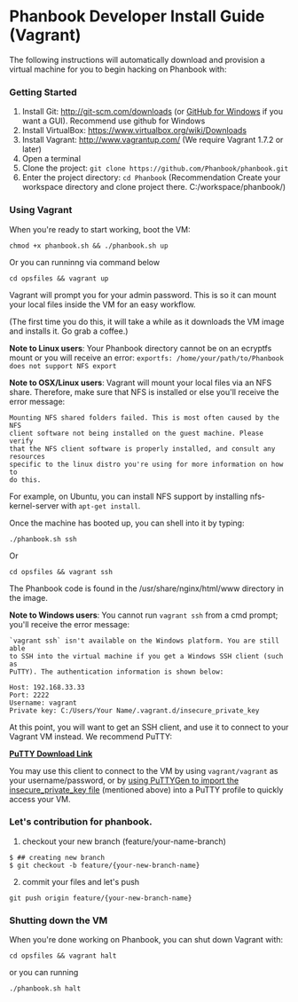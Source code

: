 # Phanbook Developer Install Guide (Vagrant)


The following instructions will automatically download and provision a virtual machine for you to begin hacking
on Phanbook with:

### Getting Started

1. Install Git: http://git-scm.com/downloads (or [GitHub for Windows](http://windows.github.com/) if you want a GUI). Recommend use github for Windows
2. Install VirtualBox: https://www.virtualbox.org/wiki/Downloads
3. Install Vagrant: http://www.vagrantup.com/ (We require Vagrant 1.7.2 or later)
4. Open a terminal
5. Clone the project: `git clone https://github.com/Phanbook/phanbook.git`
6. Enter the project directory: `cd Phanbook` (Recommendation Create your workspace directory and clone project there. C:/workspace/phanbook/)

### Using Vagrant

When you're ready to start working, boot the VM:

```
chmod +x phanbook.sh && ./phanbook.sh up
```
Or you can runninng via command below

```
cd opsfiles && vagrant up
```

Vagrant will prompt you for your admin password. This is so it can mount your local files inside the VM for an easy workflow.

(The first time you do this, it will take a while as it downloads the VM image and installs it. Go grab a coffee.)

**Note to Linux users**: Your Phanbook directory cannot be on an ecryptfs mount or you will receive an error: `exportfs: /home/your/path/to/Phanbook does not support NFS export`

**Note to OSX/Linux users**: Vagrant will mount your local files via an NFS share. Therefore, make sure that NFS is installed or else you'll receive the error message:

```
Mounting NFS shared folders failed. This is most often caused by the NFS
client software not being installed on the guest machine. Please verify
that the NFS client software is properly installed, and consult any resources
specific to the linux distro you're using for more information on how to
do this.
```

For example, on Ubuntu, you can install NFS support by installing nfs-kernel-server with `apt-get install`.

Once the machine has booted up, you can shell into it by typing:

```
./phanbook.sh ssh
```
Or

```
cd opsfiles && vagrant ssh
```

The Phanbook code is found in the /usr/share/nginx/html/www directory in the image.

**Note to Windows users**: You cannot run ```vagrant ssh``` from a cmd prompt; you'll receive the error message:

```
`vagrant ssh` isn't available on the Windows platform. You are still able
to SSH into the virtual machine if you get a Windows SSH client (such as
PuTTY). The authentication information is shown below:

Host: 192.168.33.33
Port: 2222
Username: vagrant
Private key: C:/Users/Your Name/.vagrant.d/insecure_private_key
```

At this point, you will want to get an SSH client, and use it to connect to your Vagrant VM instead. We recommend
PuTTY:

**[PuTTY Download Link](http://www.chiark.greenend.org.uk/~sgtatham/putty/download.html)**

You may use this client to connect to the VM by using ```vagrant/vagrant``` as your username/password, or by [using
PuTTYGen to import the insecure_private_key file](http://jason.sharonandjason.com/key_based_putty_logins_mini_how_to.htm)
(mentioned above) into a PuTTY profile to quickly access your VM.

### Let's contribution for phanbook.
1. checkout your new branch (feature/your-name-branch)

```
$ ## creating new branch
$ git checkout -b feature/{your-new-branch-name}
```
2. commit your files and let's push

```
git push origin feature/{your-new-branch-name}
```

### Shutting down the VM

When you're done working on Phanbook, you can shut down Vagrant with:

```
cd opsfiles && vagrant halt
```

or you can running 

```
./phanbook.sh halt
```
